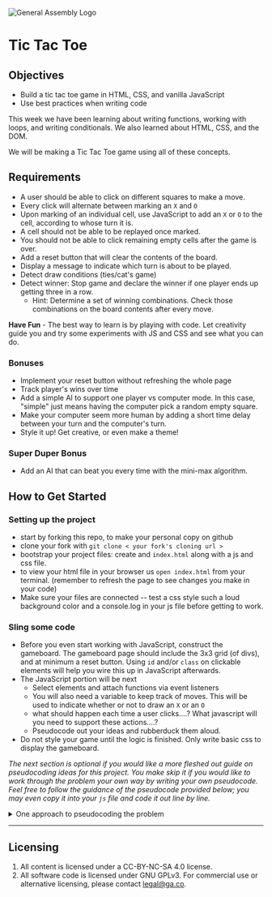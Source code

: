 ![General Assembly Logo](http://i.imgur.com/ke8USTq.png)

# Tic Tac Toe

## Objectives

* Build a tic tac toe game in HTML, CSS, and vanilla JavaScript
* Use best practices when writing code

This week we have been learning about writing functions, working with loops, and writing conditionals. We also learned about HTML, CSS, and the DOM.

We will be making a Tic Tac Toe game using all of these concepts.

## Requirements

* A user should be able to click on different squares to make a move.
* Every click will alternate between marking an `X` and `O`
* Upon marking of an individual cell, use JavaScript to add an `X` or `O` to the cell, according to whose turn it is.
* A cell should not be able to be replayed once marked.
* You should not be able to click remaining empty cells after the game is over.
* Add a reset button that will clear the contents of the board.
* Display a message to indicate which turn is about to be played.
* Detect draw conditions (ties/cat's game) 
* Detect winner: Stop game and declare the winner if one player ends up getting three in a row. 
  * Hint: Determine a set of winning combinations. Check those combinations on the board contents after every move.

**Have Fun** - The best way to learn is by playing with code. Let creativity guide you and try some experiments with JS and CSS and see what you can do.

### Bonuses

* Implement your reset button without refreshing the whole page
* Track player's wins over time
* Add a simple AI to support one player vs computer mode. In this case, "simple" just means having the computer pick a random empty square.
* Make your computer seem more human by adding a short time delay between your turn and the computer's turn.
* Style it up! Get creative, or even make a theme!

### Super Duper Bonus

* Add an AI that can beat you every time with the mini-max algorithm.

## How to Get Started

### Setting up the project

* start by forking this repo, to make your personal copy on github
* clone your fork with `git clone < your fork's cloning url >`
* bootstrap your project files: create and `index.html` along with a js and css file.
* to view your html file in your browser us `open index.html` from your terminal. (remember to refresh the page to see changes you make in your code)
* Make sure your files are connected -- test a css style such a loud background color and a console.log in your js file before getting to work.

### Sling some code

* Before you even start working with JavaScript, construct the gameboard. The gameboard page should include the 3x3 grid (of divs), and at minimum a reset button. Using `id` and/or `class` on clickable elements will help you wire this up in JavaScript afterwards.
* The JavaScript portion will be next
  * Select elements and attach functions via event listeners
  * You will also need a variable to keep track of moves. This will be used to indicate whether or not to draw an `X` or an `O`
  * what should happen each time a user clicks....? What javascript will you need to support these actions....?
  * Pseudocode out your ideas and rubberduck them aloud.
* Do not style your game until the logic is finished. Only write basic css to display the gameboard.

_The next section is optional if you would like a more fleshed out guide on pseudocoding ideas for this project. You make skip it if you would like to work through the problem your own way by writing your own pseudocode. Feel free to follow the guidance of the pseudocode provided below; you may even copy it into your `js` file and code it out line by line._

<details>

<summary>One approach to pseudocoding the problem</summary>

### Pseudocode

Pseudocode is a detailed description of what an application must do, written in natural language instead of a particular programming language.

Well-written pseudocode should be easily translated into actual code.

The best way to get started is to start with the "big picture" of what the app needs to do:

```
1) Define required constants

2) Define required variables used to track the state of the game

3) Store elements on the page that will be accessed in code more than once in variables to make code more concise, readable and performant.

4) Upon loading the app should:
  4.1) Initialize the state variables
  4.2) Render those values to the page
  4.3) Wait for the user to click a square

5) Handle a player clicking a square

6) Handle a player clicking the replay button
```

Since most web apps are event-driven by nature. Coding an event-driven program generally requires that we set up the application when it loads (steps 1 - 4) and wait for the user to interact with the app (steps 5 & 6).

Now we can start adding as many detailed steps as desired.

Typically, pseudocode does not have to be as detailed as the following - it is highly detailed here to help you as much as possible:

```
1) Define required constants:
  1.1) Define a colors object with keys of 'null' (when the square is empty), and players 1 & -1. The value assigned to each key represents the color to display for an empty square (null), player 1 and player -1.
  1.2) Define the 8 possible winning combinations, each containing three indexes of the board that make a winner if they hold the same player value.

2) Define required variables used to track the state of the game:
  2.1) Use a board array to represent the squares.
  2.2) Use a turn variable to remember whose turn it is.
  2.3) Use a winner variable to represent three different possibilities - player that won, a tie, or game in play.

3) Store elements on the page that will be accessed in code more than once in variables to make code more concise, readable and performant:
  3.1) Store the 9 elements that represent the squares on the page.

4) Upon loading the app should:
  4.1) Initialize the state variables:
    4.1.1) Initialize the board array to 9 nulls to represent empty squares. The 9 elements will "map" to each square, where index 0 maps to the top-left square and index 8 maps to the bottom-right square.
    4.1.2) Initialize whose turn it is to 1 (player 'X'). Player 'O' will be represented by -1.
    4.1.3) Initialize winner to null to represent that there is no winner or tie yet. Winner will hold the player value (1 or -1) if there's a winner. Winner will hold a 'T' if there's a tie. 
  4.2) Render those state variables to the page:
    4.2.1) Render the board:
      4.2.1.1) Loop over each of the 9 elements that represent the squares on the page, and for each iteration:
        4.2.1.1.2) Use the index of the iteration to access the mapped value from the board array.
        4.3.1.1.3) Set the background color of the current element by using the value as a key on the colors lookup object (constant).
    4.2.2) Render a message:
      4.2.2.1) If winner has a value other than null (game still in progress), render whose turn it is - use the color name for the player, converting it to upper case.
      4.2.2.2) If winner is equal to 'T' (tie), render a tie message.
      4.2.2.3) Otherwise, render a congratulatory message to which player has won - use the color name for the player, converting it to uppercase.
  4.3) Wait for the user to click a square

5) Handle a player clicking a square:
  5.1) Obtain the index of the square that was clicked by either:
    5.1.1) "Extracting" the index from an id assigned to the element in the HTML, or
    5.1.2) Looping through the cached square elements using a for loop and breaking out when the current square element equals the event object's target.
  5.2) If the board has a value at the index, immediately return because that square is already taken.
  5.3) If winner is not null, immediately return because the game is over.
  5.4) Update the board array at the index with the value of turn.
  5.5) Flip turns by multiplying turn by -1 (flips a 1 to -1, and vice-versa).
  5.6) Set the winner variable if there's a winner:
    5.6.1) Loop through the each of the winning combination arrays defined.
    5.6.2) Total up the three board positions using the three indexes in the current combo.
    5.6.3) Convert the total to an absolute value (convert any negative total to positive).
    5.6.4) If the total equals 3, we have a winner! Set winner to the board's value at the index specified by the first index in the combo array. Exit the loop.
  5.7) If there's no winner, check if there's a tie:
    5.7.1) Set winner to 'T' if there are no more nulls in the board array.
  5.8) All state has been updated, so render the state to the page (step 4.2).
		

6) Handle a player clicking the replay button:
  6.1) Do steps 4.1 (initialize the state variables) and 4.2 (render).
```

Using a numbered outline is not required but helps organize the more complex steps into detailed steps.

</details>

---

## Licensing

1. All content is licensed under a CC-BY-NC-SA 4.0 license.
2. All software code is licensed under GNU GPLv3. For commercial use or alternative licensing, please contact legal@ga.co.
